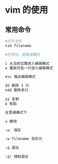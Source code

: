 # vim 的使用

## 常用命令

```sh
#打开文件
vim filename

#打开后，是普通模式

i 从当前位置进入编辑模式
o 重新开启一行进入编辑模式

esc 推出编辑模式

dd 删除 1 行
ndd 删除多行

yy 复制
p 粘贴

在普通模式下

u 撤销

:w  保存

:w filename 另存为

:q 退出

:q! 强制退出

```